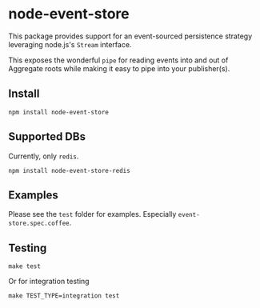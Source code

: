node-event-store
================

This package provides support for an event-sourced persistence strategy leveraging node.js's `Stream` interface.

This exposes the wonderful `pipe` for reading events into and out of Aggregate roots while making it easy to pipe into your publisher(s).

## Install

`npm install node-event-store`

## Supported DBs

Currently, only `redis`.

`npm install node-event-store-redis`

## Examples

Please see the `test` folder for examples. Especially `event-store.spec.coffee`.


## Testing

    make test

Or for integration testing

    make TEST_TYPE=integration test
